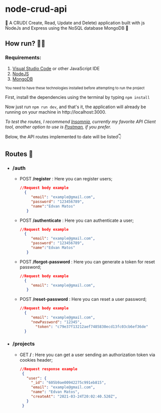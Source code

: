 # node-crud-api
🦍  A CRUD( Create, Read, Update and Delete) application built with js NodeJs and Express using the NoSQL database MongoDB 🦍

## How run? 👨‍💻

### Requirements:

1. [Visual Studio Code](https://code.visualstudio.com/) or other JavaScript IDE
2. [NodeJS](https://nodejs.org/)
3. [MongoDB](https://docs.mongodb.com/manual/installation/)

<sup>You need to have these technologies installed before attempting to run the project</sup>

First, install the dependencies using the terminal by typing `npm install`

Now just run `npm run dev`, and that's it, the application will already be running on your machine in http://localhost:3000.

*To test the routes, I recommend [Insomnia](https://insomnia.rest/), currently my favorite API Client tool, another option to use is [Postman](https://www.postman.com/), if you prefer.*

Below, the API routes implemented to date will be listed👇

## Routes 🌲

- ### **/auth**
  - POST **/register** : Here you can register users;
  
    ```json
    //Request body example
      {
         "email": "example@gmail.com",
         "password": "123456789",
         "name":"Edvan Matos"
       }
    ```
  - POST **/authenticate** : Here you can authenticate a user;

    ```json
    //Request body example
      {
         "email": "example@gmail.com",
         "password": "123456789",
         "name":"Edvan Matos"
       }
    ```
  - POST **/forgot-password** : Here you can generate a token for reset password;

    ```json
    //Request body example
      {
         "email": "example@gmail.com",
       }
    ```
  - POST **/reset-password** : Here you can reset a user password;

    ```json
    //Request body example
      {
         "email": "example@gmail.com",
         "newPassword": "12345",
	       "token": "c79e37f13212aef7485830ecd13fc03cb6ef36de"
      }
    ```
- ### **/projects**
  - GET **/** : Here you can get a user sending an authorization token via cookies header;

     ```json
     //Request response example
      {
        "user": {
          "_id": "605b9ae00942275c991eb815",
          "email": "example@gmail.com",
          "name": "Edvan Matos",
          "createAt": "2021-03-24T20:02:40.520Z",
        }
      }
    ```


